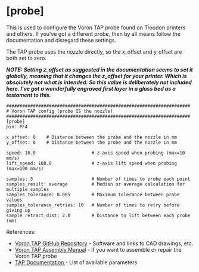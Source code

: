 # [probe]
This is used to configure the Voron TAP probe found on Troodon printers and others. If you've got a different probe, then by all means follow the documentation and disregard these settings.

The TAP probe uses the nozzle directly, so the x_offset and y_offset are both set to zero.

***NOTE: Setting z_offset as suggested in the documentation seems to set it globally, meaning that it changes the z_offset for your printer. Which is absolutely not what is intended. So this value is deliberately not included here. I've got a wonderfully engraved first layer in a glass bed as a testament to this.***
```
#####################################################################
# Voron TAP config (probe IS the nozzle)
#####################################################################
[probe]
pin: PF4

x_offset: 0    # Distance between the probe and the nozzle in mm
y_offset: 0    # Distance between the probe and the nozzle in mm

speed: 10.0                     # z-axis speed when probing (max=10 mm/s)
lift_speed: 100.0               # z-axis lift speed when probing (max=100 mm/s)

samples: 3                      # Number of times to probe each point
samples_result: average         # Median or average calculation for multiple samples
samples_tolerance: 0.005        # Maximum tolerance between probe values
samples_tolerance_retries: 10   # Number of times to retry before giving up
sample_retract_dist: 2.0        # Distance to lift between each probe (mm)
```

References:
- [Voron TAP GitHub Repository](https://github.com/VoronDesign/Voron-Tap) - Software and links to CAD drawings, etc.
- [Voron TAP Assembly Manual](https://github.com/VoronDesign/Voron-Tap/blob/main/Manual/Assembly_Manual_Tap.pdf) - If you want to assemble or repair the Voron TAP probe
- [TAP Documentation ](https://www.klipper3d.org/Config_Reference.html#probe)- List of available parameters
  
